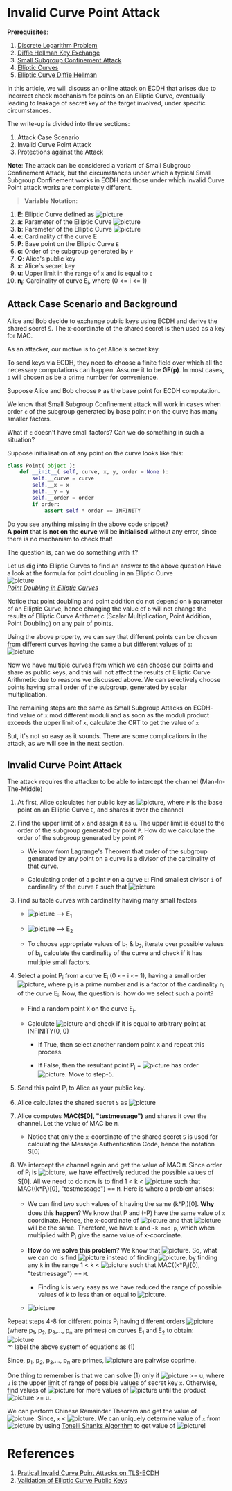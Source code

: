 # Invalid Curve Point Attack

**Prerequisites**:
1. [Discrete Logarithm Problem](../../Discrete-Logarithm-Problem/README.md)
2. [Diffie Hellman Key Exchange](../README.md)
3. [Small Subgroup Confinement Attack](../Attack-Small-Subgroup-Confinement/README.md)
4. [Elliptic Curves](../../Elliptic-Curves/)
5. [Elliptic Curve Diffie Hellman]()

In this article, we will discuss an online attack on ECDH that arises due to incorrect check mechanism for points on an Elliptic Curve, eventually leading to leakage of secret key of the target involved, under specific circumstances.

The write-up is divided into three sections:
1. Attack Case Scenario
2. Invalid Curve Point Attack
3. Protections against the Attack

**Note**: The attack can be considered a variant of Small Subgroup Confinement Attack, but the circumstances under which a typical Small Subgroup Confinement works in ECDH and those under which Invalid Curve Point attack works are completely different.

>**Variable Notation**:
1. **E**: Elliptic Curve defined as ![picture](Pictures/1.gif)
2. **a**: Parameter of the Elliptic Curve ![picture](Pictures/1.gif)
3. **b**: Parameter of the Elliptic Curve ![picture](Pictures/1.gif)
4. **e**: Cardinality of the curve E
5. **P**: Base point on the Elliptic Curve `E`
6. **c**: Order of the subgroup generated by `P`
7. **Q**: Alice's public key
8. **x**: Alice's secret key
9. **u**: Upper limit in the range of `x` and is equal to `c`
10. **n<sub>i</sub>**: Cardinality of curve E<sub>i</sub>, where (0 <= i <= 1)


## Attack Case Scenario and Background
Alice and Bob decide to exchange public keys using ECDH and derive the shared secret `S`. The x-coordinate of the shared secret is then used as a key for MAC.

As an attacker, our motive is to get Alice's secret key.

To send keys via ECDH, they need to choose a finite field over which all the necessary computations can happen. Assume it to be **GF(p)**. In most cases, `p` will chosen as be a prime number for convenience.

Suppose Alice and Bob choose `P` as the base point for ECDH computation.  

We know that Small Subgroup Confinement attack will work in cases when order `c` of the subgroup generated by base point `P` on the curve has many smaller factors.

What if `c` doesn't have small factors? Can we do something in such a situation?

Suppose initialisation of any point on the curve looks like this:
```python
class Point( object ):
    def __init__( self, curve, x, y, order = None ):
        self.__curve = curve
        self.__x = x
        self.__y = y
        self.__order = order
        if order:
            assert self * order == INFINITY
```

Do you see anything missing in the above code snippet?  
**A point** that is **not on** the **curve** will be **initialised** without any error, since there is no mechanism to check that!

The question is, can we do something with it?

Let us dig into Elliptic Curves to find an answer to the above question
Have a look at the formula for point doubling in an Elliptic Curve  
![picture](Pictures/3.gif)  
*[Point Doubling in Elliptic Curves](https://github.com/ashutosh1206/Crypton/tree/master/Elliptic-Curves#point-doubling)*

Notice that point doubling and point addition do not depend on `b` parameter of an Elliptic Curve, hence changing the value of `b` will not change the results of Elliptic Curve Arithmetic (Scalar Multiplication, Point Addition, Point Doubling) on any pair of points.

Using the above property, we can say that different points can be chosen from different curves having the same `a` but different values of `b`:  
![picture](Pictures/7.gif)  

Now we have multiple curves from which we can choose our points and share as public keys, and this will not affect the results of Elliptic Curve Arithmetic due to reasons we discussed above. We can selectively choose points having small order of the subgroup, generated by scalar multiplication.

The remaining steps are the same as Small Subgroup Attacks on ECDH- find value of `x` mod different moduli and as soon as the moduli product exceeds the upper limit of `x`, calculate the CRT to get the value of `x`

But, it's not so easy as it sounds. There are some complications in the attack, as we will see in the next section.

## Invalid Curve Point Attack
The attack requires the attacker to be able to intercept the channel (Man-In-The-Middle)

1. At first, Alice calculates her public key as ![picture](Pictures/5.gif), where `P` is the base point on an Elliptic Curve `E`, and shares it over the channel

2. Find the upper limit of `x` and assign it as `u`. The upper limit is equal to the order of the subgroup generated by point `P`.  How do we calculate the order of the subgroup generated by point `P`?
   + We know from Lagrange's Theorem that order of the subgroup generated by any point on a curve is a divisor of the cardinality of that curve.

   + Calculating order of a point `P` on a curve `E`: Find smallest divisor `i` of cardinality of the curve `E` such that ![picture](Pictures/6.gif)  

3. Find suitable curves with cardinality having many small factors
   + ![picture](Pictures/4.gif) --> E<sub>1</sub>
   + ![picture](Pictures/8.gif) --> E<sub>2</sub>

   + To choose appropriate values of b<sub>1</sub> & b<sub>2</sub>, iterate over possible values of b<sub>i</sub>, calculate the cardinality of the curve and check if it has multiple small factors.

4. Select a point P<sub>i</sub> from a curve E<sub>i</sub> (0 <= i <= 1), having a small order ![picture](Pictures/9.gif), where p<sub>i</sub> is a prime number and is a factor of the cardinality n<sub>i</sub> of the curve E<sub>i</sub>. Now, the question is: how do we select such a point?

   + Find a random point `X` on the curve E<sub>i</sub>.

   + Calculate ![picture](Pictures/11.gif) and check if it is equal to arbitrary point at INFINITY(0, 0)
     + If True, then select another random point `X` and repeat this process.

     + If False, then the resultant point P<sub>i</sub> = ![picture](Pictures/11.gif) has order ![picture](Pictures/9.gif). Move to step-5.

5. Send this point P<sub>i</sub> to Alice as your public key.

6. Alice calculates the shared secret `S` as ![picture](Pictures/10.gif)

7. Alice computes **MAC(S[0], "testmessage")** and shares it over the channel. Let the value of MAC be `M`.

   +  Notice that only the `x`-coordinate of the shared secret `S` is used for calculating the Message Authentication Code, hence the notation S[0]

8. We intercept the channel again and get the value of MAC `M`. Since order of P<sub>i</sub> is ![picture](Pictures/9.gif), we have effectively reduced the possible values of S[0]. All we need to do now is to find 1 < k < ![picture](Pictures/9.gif) such that MAC((k\*P<sub>i</sub>)[0], "testmessage") == `M`. Here is where a problem arises:

   +  We can find two such values of `k` having the same (k\*P<sub>i</sub>)[0]. **Why** does this **happen**? We know that P and (-P) have the same value of `x` coordinate. Hence, the x-coordinate of ![picture](Pictures/12.gif) and that ![picture](Pictures/13.gif) will be the same. Therefore, we have `k` and `-k mod p`, which when multiplied with P<sub>i</sub> give the same value of x-coordinate.

   + **How** do we **solve this problem**? We know that ![picture](Pictures/14.gif). So, what we can do is find ![picture](Pictures/15.gif) instead of finding ![picture](Pictures/16.gif), by finding any `k` in the range 1 < k < ![picture](Pictures/9.gif) such that MAC((k\*P<sub>i</sub>)[0], "testmessage") == `M`.

     + Finding `k` is very easy as we have reduced the range of possible values of `k` to less than or equal to ![picture](Pictures/9.gif).

   + ![picture](Pictures/17.gif)

Repeat steps 4-8 for different points P<sub>i</sub> having different orders ![picture](Pictures/18.gif) (where p<sub>1</sub>, p<sub>2</sub>, p<sub>3</sub>,..., p<sub>n</sub> are primes) on curves E<sub>1</sub> and E<sub>2</sub> to obtain:  
![picture](Pictures/19.gif)  
^^ label the above system of equations as (1)

Since, p<sub>1</sub>, p<sub>2</sub>, p<sub>3</sub>,..., p<sub>n</sub> are primes, ![picture](Pictures/18.gif) are pairwise coprime.

One thing to remember is that we can solve (1) only if ![picture](Pictures/20.gif) >= u, where `u` is the upper limit of range of possible values of secret key `x`. Otherwise, find values of ![picture](Pictures/15.gif) for more values of ![picture](Pictures/9.gif) until the product ![picture](Pictures/20.gif) >= u.

We can perform Chinese Remainder Theorem and get the value of ![picture](Pictures/21.gif). Since, `x` < ![picture](Pictures/20.gif). We can uniquely determine value of `x` from ![picture](Pictures/21.gif) by using [Tonelli Shanks Algorithm](https://en.wikipedia.org/wiki/Tonelli%E2%80%93Shanks_algorithm) to get value of ![picture](Pictures/22.gif)!


# References
1. [Pratical Invalid Curve Point Attacks on TLS-ECDH](https://www.nds.ruhr-uni-bochum.de/media/nds/veroeffentlichungen/2015/09/14/main-full.pdf)
2. [Validation of Elliptic Curve Public Keys](https://www.iacr.org/archive/pkc2003/25670211/25670211.pdf)
